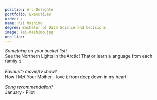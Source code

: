 ```yaml
---
position: Arc Delegate
portfolio: Executives
order: 4
name: Kai Mashimo
degree: Bachelor of Data Science and Decisions
image: kai-mashimo.jpg
one_line:
---
```

*Something on your bucket list?*
<br>
See the Northern Lights in the Arctic! That or learn a language from each family :)
<br><br>
*Favourite movie/tv show?*
<br>
How I Met Your Mother - love it from deep down in my heart
<br><br>
*Song recommendation?*
<br>
January - Pilot
